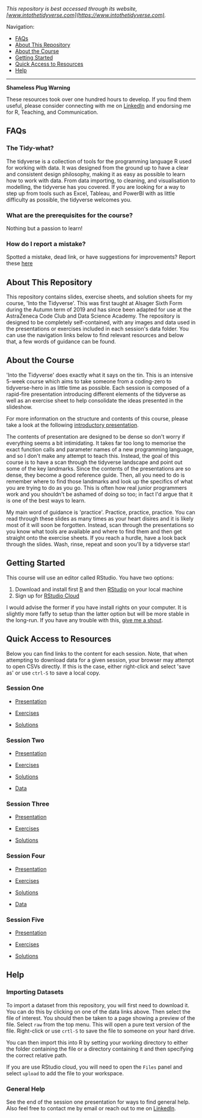 _This repository is best accessed through its website, [www.intothetidyverse.com](https://www.intothetidyverse.com)._

Navigation:

* [FAQs](#faqs)
* [About This Repository](#about-this-repository)
* [About the Course](#about-the-course)
* [Getting Started](#about-the-course)
* [Quick Access to Resources](#quick-access-to-resources)
* [Help](#help)

***

**Shameless Plug Warning**

These resources took over one hundred hours to develop. If you find them useful, please consider connecting with me on [LinkedIn](https://www.linkedin.com/in/tim-hargreaves/) and endorsing me for R, Teaching, and Communication.

## FAQs

### The Tidy-what?

The tidyverse is a collection of tools for the programming language R used for working with data. It was designed from the ground up to have a clear and consistent design philosophy, making it as easy as possible to learn how to work with data. From data importing, to cleaning, and visualisation to modelling, the tidyverse has you covered. If you are looking for a way to step up from tools such as Excel, Tableau, and PowerBI with as little difficulty as possible, the tidyverse welcomes you.

### What are the prerequisites for the course?

Nothing but a passion to learn!

### How do I report a mistake?

Spotted a mistake, dead link, or have suggestions for improvements? Report these [here](https://github.com/THargreaves/into-the-tidyverse/issues/new)

## About This Repository

This repository contains slides, exercise sheets, and solution sheets for my course, 'Into the Tidyverse'. This was first taught at Alsager Sixth Form during the Autumn term of 2019 and has since been adapted for use at the AstraZeneca Code Club and Data Science Academy. The repository is designed to be completely self-contained, with any images and data used in the presentations or exercises included in each session's data folder. You can use the navigation links below to find relevant resources and below that, a few words of guidance can be found.

## About the Course

'Into the Tidyverse' does exactly what it says on the tin. This is an intensive 5-week course which aims to take someone from a coding-zero to tidyverse-hero in as little time as possible. Each session is composed of a rapid-fire presentation introducing different elements of the tidyverse as well as an exercise sheet to help consolidate the ideas presented in the slideshow.

For more information on the structure and contents of this course, please take a look at the following [introductory presentation](https://github.com/THargreaves/into-the-tidyverse/raw/master/Course%20Summary.pptx).

The contents of presentation are designed to be dense so don't worry if everything seems a bit intimidating. It takes far too long to memorise the exact function calls and parameter names of a new programming language, and so I don't make any attempt to teach this. Instead, the goal of this course is to have a scan through the tidyverse landscape and point out some of the key landmarks. Since the contents of the presentations are so dense, they become a good reference guide. Then, all you need to do is remember where to find those landmarks and look up the specifics of what you are trying to do as you go. This is often how real junior programmers work and you shouldn't be ashamed of doing so too; in fact I'd argue that it is one of the best ways to learn.

My main word of guidance is 'practice'. Practice, practice, practice. You can read through these slides as many times as your heart disires and it is likely most of it will soon be forgotten. Instead, scan through the presentations so you know what tools are available and where to find them and then get straight onto the exercise sheets. If you reach a hurdle, have a look back through the slides. Wash, rinse, repeat and soon you'll by a tidyverse star!

## Getting Started

This course will use an editor called RStudio. You have two options:

1. Download and install first [R](https://www.r-project.org/) and then [RStudio](https://rstudio.com/) on your local machine
2. Sign up for [RStudio Cloud](https://rstudio.cloud/)

I would advise the former if you have install rights on your computer. It is slightly more faffy to setup than the latter option but will be more stable in the long-run. If you have any trouble with this, [give me a shout](#general-help).

## Quick Access to Resources

Below you can find links to the content for each session. Note, that when attempting to download data for a given session, your browser may attempt to open CSVs directly. If this is the case, either right-click and select 'save as' or use `ctrl-S` to save a local copy.

### Session One

* [Presentation](https://izzie1234i.github.io/into-the-tidyverse-izzie/sessions/session_one/izzie_session_one_a&b_presentation.pptx)

* [Exercises](https://izzie1234i.github.io/into-the-tidyverse-izzie/sessions/session_one/session_1_exercises_izzie.nb.html)

* [Solutions](https://izzie1234i.github.io/into-the-tidyverse-izzie/sessions/session_one/session_1_solutions_izzie.nb.html)

### Session Two

* [Presentation](https://izzie1234i.github.io/into-the-tidyverse-izzie/sessions/session_two/izzie_session_two_a&b_presentation.pptx)

* [Exercises](https://izzie1234i.github.io/into-the-tidyverse-izzie/sessions/session_two/session_2_exercises_izzie.nb.html)

* [Solutions](https://izzie1234i.github.io/into-the-tidyverse-izzie/sessions/session_two/session_2_solutions_izzie.nb.html)

* [Data](https://izzie1234i.github.io/into-the-tidyverse-izzie/sessions/session_two/data)

### Session Three

* [Presentation](https://izzie1234i.github.io/into-the-tidyverse-izzie/sessions/session_three/izzie_session_three_a&b_presentation.pptx)

* [Exercises](https://izzie1234i.github.io/into-the-tidyverse-izzie/sessions/session_three/session_3_exercises_izzie.nb.html)

* [Solutions](https://izzie1234i.github.io/into-the-tidyverse-izzie/sessions/session_three/session_3_solutions_izzie.nb.html)

### Session Four

* [Presentation](https://izzie1234i.github.io/into-the-tidyverse-izzie/sessions/session_four/izzie_session_four_a&b_presentation.pptx)

* [Exercises](https://izzie1234i.github.io/into-the-tidyverse-izzie/sessions/session_four/session_4_exercises_izzie.nb.html)

* [Solutions](https://izzie1234i.github.io/into-the-tidyverse-izzie/sessions/session_four/session_4_solutions_izzie.nb.html)

* [Data](https://izzie1234i.github.io/into-the-tidyverse-izzie/sessions/session_four/data)

### Session Five

* [Presentation](https://izzie1234i.github.io/into-the-tidyverse-izzie/sessions/session_five/izzie_session_five_a&b_presentation.pptx)

* [Exercises](https://izzie1234i.github.io/into-the-tidyverse-izzie/sessions/session_five/session_5_exercises_izzie.nb.html)

* [Solutions](https://izzie1234i.github.io/into-the-tidyverse-izzie/sessions/session_five/session_5_solutions_izzie.nb.html)

## Help

### Importing Datasets

To import a dataset from this repository, you will first need to download it. You can do this by clicking on one of the data links above. Then select the file of interest. You should then be taken to a page showing a preview of the file. Select `raw` from the top menu. This will open a pure text version of the file. Right-click or use `crtl-S` to save the file to someone on your hard drive.

You can then import this into R by setting your working directory to either the folder containing the file or a directory containing it and then specifying the correct relative path. 

If you are use RStudio cloud, you will need to open the `Files` panel and select `upload` to add the file to your workspace.

### General Help

See the end of the session one presentation for ways to find general help. Also feel free to contact me by email or reach out to me on [LinkedIn](https://www.linkedin.com/in/tim-hargreaves/).

